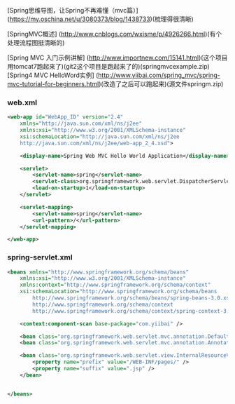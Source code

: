 
[Spring思维导图，让Spring不再难懂（mvc篇）]
(https://my.oschina.net/u/3080373/blog/1438733)(梳理得很清晰)

[SpringMVC概述]
(http://www.cnblogs.com/wxisme/p/4926266.html)(有个处理流程图挺清晰的)

[Spring MVC 入门示例讲解]
(http://www.importnew.com/15141.html)(这个项目用tomcat7跑起来了)(git2这个项目是跑起来了的)(springmvcexample.zip)
[Spring4 MVC HelloWord实例]
(http://www.yiibai.com/spring_mvc/spring-mvc-tutorial-for-beginners.html)(改造了之后可以跑起来)(源文件springm.zip)


### web.xml
~~~XML
<web-app id="WebApp_ID" version="2.4"
	xmlns="http://java.sun.com/xml/ns/j2ee"
	xmlns:xsi="http://www.w3.org/2001/XMLSchema-instance"
	xsi:schemaLocation="http://java.sun.com/xml/ns/j2ee
	http://java.sun.com/xml/ns/j2ee/web-app_2_4.xsd">

	<display-name>Spring Web MVC Hello World Application</display-name>

	<servlet>
		<servlet-name>spring</servlet-name>
		<servlet-class>org.springframework.web.servlet.DispatcherServlet</servlet-class>
		<load-on-startup>1</load-on-startup>
	</servlet>

	<servlet-mapping>
		<servlet-name>spring</servlet-name>
		<url-pattern>/</url-pattern>
	</servlet-mapping>

</web-app>
~~~

### spring-servlet.xml
~~~XML
<beans xmlns="http://www.springframework.org/schema/beans"
	xmlns:xsi="http://www.w3.org/2001/XMLSchema-instance"
	xmlns:context="http://www.springframework.org/schema/context"
	xsi:schemaLocation="http://www.springframework.org/schema/beans
        http://www.springframework.org/schema/beans/spring-beans-3.0.xsd
        http://www.springframework.org/schema/context
        http://www.springframework.org/schema/context/spring-context-3.0.xsd">

	<context:component-scan base-package="com.yiibai" />

	<bean class="org.springframework.web.servlet.mvc.annotation.DefaultAnnotationHandlerMapping" />
	<bean class="org.springframework.web.servlet.mvc.annotation.AnnotationMethodHandlerAdapter" />

	<bean class="org.springframework.web.servlet.view.InternalResourceViewResolver">
	    <property name="prefix" value="/WEB-INF/pages/" />
	    <property name="suffix" value=".jsp" />
	</bean>


</beans>
~~~

